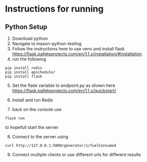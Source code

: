 # Instructions for running

## Python Setup

1. Download python
2. Navigate to mason-python-testing
3. Follow the instructions here to use venv and install flask
https://flask.palletsprojects.com/en/1.1.x/installation/#installation
4. run the following
~~~
pip install redis
pip install apscheduler
pip install flask
~~~

5. Set the flask variable to endpoint.py as shown here
https://flask.palletsprojects.com/en/1.1.x/quickstart/

6. Install and run Redis
7. back on the console use
~~~
flask run
~~~
to hopefull start the server

8. Connect to the server using
~~~
curl http://127.0.0.1:5000/generator/1/fuelConsumed
~~~

9. Connect multiple clients or use different urls for different results
